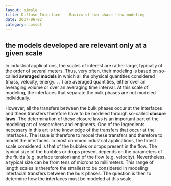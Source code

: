 ```yaml
---
layout: simple
title: Diffuse Interface —— Basics of two-phase flow modeling   
date: 2017-06-02
category: comsol
---
```


## the models developed are relevant only at a given scale 
In industrial applications, the scales of interest are rather large, typically of the order of several meters. Thus, very often, their modeling is based on so-called **averaged models** in which all the physical quantities considered (mass, velocity, energy. . . ) are averaged quantities, either over an averaging volume or over an averaging time interval. At this scale of modeling, the interfaces that separate the bulk phases are not modeled individually. 


However, all the transfers between the bulk phases occur at the interfaces and these transfers therefore have to be modeled through so-called **closure laws**. The determination of these closure laws is an important part of the modeling art of researchers and engineers. One of the ingredients necessary in this art is the knowledge of the transfers that occur at the interfaces. The issue is therefore to model these transfers and therefore to model the interfaces. In most common industrial applications, the finest scale considered is that of the bubbles or drops present in the flow. The typical size of the bubbles or drops present depends on the parameters of the fluids (e.g. surface tension) and of the flow (e.g. velocity). Nevertheless, a typical size can be from tens of microns to millimeters. This range of length scales is therefore the smallest to be considered in modeling interfacial transfers between the bulk phases. The question is then to determine how the interfaces must be modeled at this scale. 



